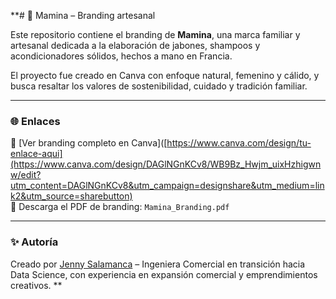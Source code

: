 **# 🧼 Mamina – Branding artesanal

Este repositorio contiene el branding de **Mamina**, una marca familiar y artesanal dedicada a la elaboración de jabones, shampoos y acondicionadores sólidos, hechos a mano en Francia. 

El proyecto fue creado en Canva con enfoque natural, femenino y cálido, y busca resaltar los valores de sostenibilidad, cuidado y tradición familiar.

---

### 🌐 Enlaces

📎 [Ver branding completo en Canva]([https://www.canva.com/design/tu-enlace-aqui](https://www.canva.com/design/DAGlNGnKCv8/WB9Bz_Hwjm_uixHzhigwnw/edit?utm_content=DAGlNGnKCv8&utm_campaign=designshare&utm_medium=link2&utm_source=sharebutton)  
📄 Descarga el PDF de branding: `Mamina_Branding.pdf`

---

### ✨ Autoría

Creado por [Jenny Salamanca](https://www.linkedin.com/in/jenny-salamanca/) – Ingeniera Comercial en transición hacia Data Science, con experiencia en expansión comercial y emprendimientos creativos.
**
